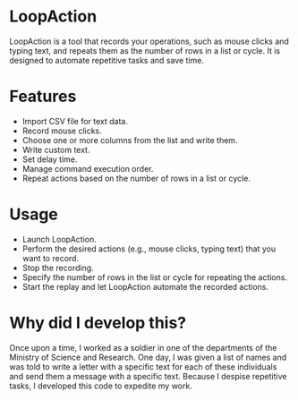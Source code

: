 # LoopAction
LoopAction is a tool that records your operations, such as mouse clicks and typing text, and repeats them as the number of rows in a list or cycle. It is designed to automate repetitive tasks and save time.

# Features
* Import CSV file for text data.
* Record mouse clicks.
* Choose one or more columns from the list and write them.
* Write custom text.
* Set delay time.
* Manage command execution order.
* Repeat actions based on the number of rows in a list or cycle.

# Usage
* Launch LoopAction.
* Perform the desired actions (e.g., mouse clicks, typing text) that you want to record.
* Stop the recording.
* Specify the number of rows in the list or cycle for repeating the actions.
* Start the replay and let LoopAction automate the recorded actions.

# Why did I develop this?
Once upon a time, I worked as a soldier in one of the departments of the Ministry of Science and Research. One day, I was given a list of names and was told to write a letter with a specific text for each of these individuals and send them a message with a specific text. Because I despise repetitive tasks, I developed this code to expedite my work.
